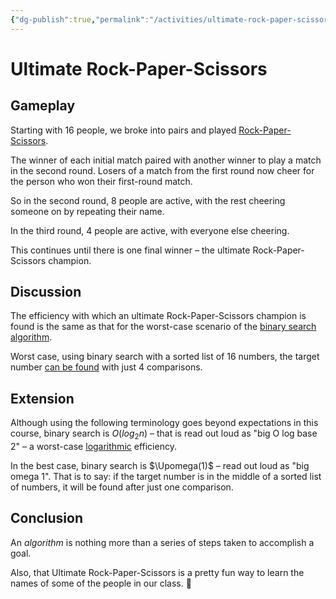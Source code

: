 ```yaml
---
{"dg-publish":true,"permalink":"/activities/ultimate-rock-paper-scissors/","tags":["C1.1"],"dgHomeLink":true}
---
```


# Ultimate Rock-Paper-Scissors

## Gameplay

Starting with 16 people, we broke into pairs and played [Rock-Paper-Scissors](https://wrpsa.com/the-official-rules-of-rock-paper-scissors/).

The winner of each initial match paired with another winner to play a match in the second round. Losers of a match from the first round now cheer for the person who won their first-round match.

So in the second round, 8 people are active, with the rest cheering someone on by repeating their name.

In the third round, 4 people are active, with everyone else cheering.

This continues until there is one final winner – the ultimate Rock-Paper-Scissors champion.
## Discussion

The efficiency with which an ultimate Rock-Paper-Scissors champion is found is the same as that for the worst-case scenario of the [binary search algorithm](https://yongdanielliang.github.io/animation/web/BinarySearchNew.html).

Worst case, using binary search with a sorted list of 16 numbers, the target number [can be found](https://yongdanielliang.github.io/animation/web/BinarySearchNew.html) with just 4 comparisons.

## Extension

Although using the following terminology goes beyond expectations in this course, binary search is $O(log_2 n)$ – that is read out loud as "big O log base 2" – a worst-case [logarithmic](https://www.mathsisfun.com/algebra/logarithms.html) efficiency.

In the best case, binary search is $\Upomega(1)$ – read out loud as "big omega 1". That is to say: if the target number is  in the middle of a sorted list of numbers, it will be found after just one comparison.

## Conclusion

An *algorithm* is nothing more than a series of steps taken to accomplish a goal.

Also, that Ultimate Rock-Paper-Scissors is a pretty fun way to learn the names of some of the people in our class. 🙂